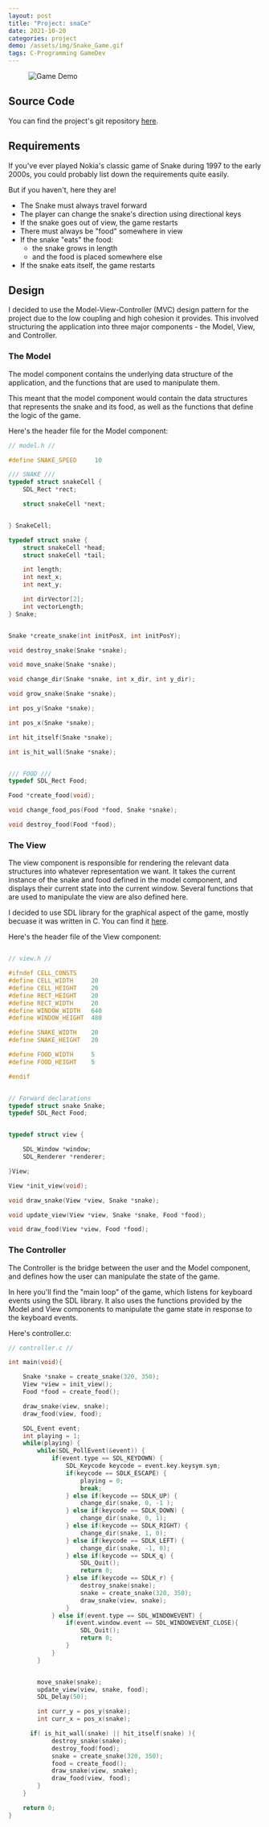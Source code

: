 ```yaml
---
layout: post
title: "Project: snaCe"
date: 2021-10-20
categories: project
demo: /assets/img/Snake_Game.gif
tags: C-Programming GameDev 
---
```


<figure>
	<img src="{{page.demo}}" alt="Game Demo">
</figure>

## Source Code
You can find the project's git repository [here](https://github.com/alecntan/snaCe).

## Requirements
If you've ever played Nokia's classic game of Snake during 1997 to the early 2000s, you could probably list down the requirements quite easily.

But if you haven't, here they are! 

- The Snake must always travel forward
- The player can change the snake's direction using directional keys
- If the snake goes out of view, the game restarts
- There must always be "food" somewhere in view
- If the snake "eats" the food: 
	-	the snake grows in length 
	- and the food is placed somewhere else
- If the snake eats itself, the game restarts

## Design

I decided to use the Model-View-Controller (MVC) design pattern for the project due to the low coupling and high cohesion it provides.
This involved structuring the application into three major components - the Model, View, and Controller. 

### The Model
The model component contains the underlying data structure of the application, and the
functions that are used to manipulate them.

This meant that the model component would contain the data structures that represents
the snake and its food, as well as the functions that define the logic of the game.

Here's the header file for the Model component:

```c
// model.h //

#define SNAKE_SPEED		10

/// SNAKE ///
typedef struct snakeCell {
	SDL_Rect *rect;

	struct snakeCell *next;


} SnakeCell;

typedef struct snake {
	struct snakeCell *head;
	struct snakeCell *tail;

	int length;
	int next_x;
	int next_y;

	int dirVector[2];
	int vectorLength;
} Snake;


Snake *create_snake(int initPosX, int initPosY);

void destroy_snake(Snake *snake);

void move_snake(Snake *snake);

void change_dir(Snake *snake, int x_dir, int y_dir);

void grow_snake(Snake *snake);

int pos_y(Snake *snake);

int pos_x(Snake *snake);

int hit_itself(Snake *snake);

int is_hit_wall(Snake *snake);


/// FOOD ///
typedef SDL_Rect Food;

Food *create_food(void);

void change_food_pos(Food *food, Snake *snake);

void destroy_food(Food *food);
```

### The View
The view component is responsible for rendering the relevant data structures into
whatever representation we want. It takes the current instance of the snake and food 
defined in the model component, and displays their current state into the current window.
Several functions that are used to manipulate the view are also defined here.

I decided to use SDL library for the graphical aspect of the game, mostly becuase it was written in C. You can find it [here](https://www.libsdl.org/).

Here's the header file of the View component:

```c

// view.h //

#ifndef CELL_CONSTS
#define CELL_WIDTH 	   20
#define CELL_HEIGHT    20
#define RECT_HEIGHT    20
#define RECT_WIDTH     20
#define WINDOW_WIDTH   640
#define WINDOW_HEIGHT  480

#define SNAKE_WIDTH	   20
#define SNAKE_HEIGHT   20

#define FOOD_WIDTH     5
#define FOOD_HEIGHT    5

#endif


// Forward declarations
typedef struct snake Snake;
typedef SDL_Rect Food;


typedef struct view {

	SDL_Window *window;
	SDL_Renderer *renderer;

}View;

View *init_view(void);

void draw_snake(View *view, Snake *snake);

void update_view(View *view, Snake *snake, Food *food);

void draw_food(View *view, Food *food);

```

### The Controller
The Controller is the bridge between the user and the Model component, and defines
how the user can manipulate the state of the game.

In here you'll find the "main loop" of the game, which listens for keyboard events
using the SDL library. It also uses the functions provided by the Model and View components to manipulate the game state in response to the keyboard events.

Here's controller.c:

```c
// controller.c //

int main(void){

	Snake *snake = create_snake(320, 350);
	View *view = init_view();
	Food *food = create_food();

	draw_snake(view, snake);
	draw_food(view, food);

	SDL_Event event;
	int playing = 1;
	while(playing) {
		while(SDL_PollEvent(&event)) {
			if(event.type == SDL_KEYDOWN) {
				SDL_Keycode keycode = event.key.keysym.sym;
				if(keycode == SDLK_ESCAPE) {
					playing = 0;
					break;
				} else if(keycode == SDLK_UP) {
					change_dir(snake, 0, -1 );
				} else if(keycode == SDLK_DOWN) {
					change_dir(snake, 0, 1);
				} else if(keycode == SDLK_RIGHT) {
					change_dir(snake, 1, 0);
				} else if(keycode == SDLK_LEFT) {
					change_dir(snake, -1, 0);
				} else if(keycode == SDLK_q) {
					SDL_Quit();
					return 0;
				} else if(keycode == SDLK_r) {
					destroy_snake(snake);
					snake = create_snake(320, 350);
					draw_snake(view, snake);
				}
			} else if(event.type == SDL_WINDOWEVENT) {
				if(event.window.event == SDL_WINDOWEVENT_CLOSE){
					SDL_Quit();
					return 0;
				}
			}
		}


		move_snake(snake);
		update_view(view, snake, food);
		SDL_Delay(50);

		int curr_y = pos_y(snake);
		int curr_x = pos_x(snake);

	  if( is_hit_wall(snake) || hit_itself(snake) ){
			destroy_snake(snake);
			destroy_food(food);
			snake = create_snake(320, 350);
			food = create_food();
			draw_snake(view, snake);
			draw_food(view, food);
		}
	}

	return 0;
}

```
